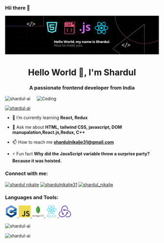 ### Hii there 👋
![logoo](https://github.com/shardul-ai/shardul-ai/blob/main/Blue%20Modern%20Gradient%20Technology%20LinkedIn%20Banner.png)



<h1 align="center">Hello World 👋, I'm Shardul</h1>
<h3 align="center">A passionate frontend developer from India</h3>
<img align="right" alt="Coding" width="400"src="https://camo.githubusercontent.com/cae12fddd9d6982901d82580bdf321d81fb299141098ca1c2d4891870827bf17/68747470733a2f2f6d69726f2e6d656469756d2e636f6d2f6d61782f313336302f302a37513379765349765f7430696f4a2d5a2e676966">

<p align="left"> <img src="https://komarev.com/ghpvc/?username=shardul-ai&label=Profile%20views&color=0e75b6&style=flat" alt="shardul-ai" /> </p>

<p align="left"> <a href="https://github.com/ryo-ma/github-profile-trophy"><img src="https://github-profile-trophy.vercel.app/?username=shardul-ai" alt="shardul-ai" /></a> </p>

- 🌱 I’m currently learning **React, Redux**

- 💬 Ask me about **HTML, tailwind CSS, javascript, DOM manupalation,React.js,Redux, C++**

- 📫 How to reach me **shardulnikalje31@gmail.com**

- ⚡ Fun fact **Why did the JavaScript variable throw a surprise party? Because it was hoisted.**

<h3 align="left">Connect with me:</h3>
<p align="left">
<a href="https://linkedin.com/in/shardul nikalje" target="blank"><img align="center" src="https://raw.githubusercontent.com/rahuldkjain/github-profile-readme-generator/master/src/images/icons/Social/linked-in-alt.svg" alt="shardul nikalje" height="30" width="40" /></a>
<a href="https://www.hackerrank.com/shardulnikalje31" target="blank"><img align="center" src="https://raw.githubusercontent.com/rahuldkjain/github-profile-readme-generator/master/src/images/icons/Social/hackerrank.svg" alt="shardulnikalje31" height="30" width="40" /></a>
<a href="https://www.leetcode.com/shardul_nikalje" target="blank"><img align="center" src="https://raw.githubusercontent.com/rahuldkjain/github-profile-readme-generator/master/src/images/icons/Social/leet-code.svg" alt="shardul_nikalje" height="30" width="40" /></a>
</p>

<h3 align="left">Languages and Tools:</h3>
<p align="left"> <a href="https://www.w3schools.com/cpp/" target="_blank" rel="noreferrer"> <img src="https://raw.githubusercontent.com/devicons/devicon/master/icons/cplusplus/cplusplus-original.svg" alt="cplusplus" width="40" height="40"/> </a> <a href="https://developer.mozilla.org/en-US/docs/Web/JavaScript" target="_blank" rel="noreferrer"> <img src="https://raw.githubusercontent.com/devicons/devicon/master/icons/javascript/javascript-original.svg" alt="javascript" width="40" height="40"/> </a> <a href="https://www.mongodb.com/" target="_blank" rel="noreferrer"> <img src="https://raw.githubusercontent.com/devicons/devicon/master/icons/mongodb/mongodb-original-wordmark.svg" alt="mongodb" width="40" height="40"/> </a> <a href="https://reactjs.org/" target="_blank" rel="noreferrer"> <img src="https://raw.githubusercontent.com/devicons/devicon/master/icons/react/react-original-wordmark.svg" alt="react" width="40" height="40"/> </a> <a href="https://redux.js.org" target="_blank" rel="noreferrer"> <img src="https://raw.githubusercontent.com/devicons/devicon/master/icons/redux/redux-original.svg" alt="redux" width="40" height="40"/> </a> </p>

<p><img align="center" src="https://github-readme-stats.vercel.app/api/top-langs?username=shardul-ai&show_icons=true&locale=en&layout=compact" alt="shardul-ai" /></p>

<p><img align="center" src="https://github-readme-streak-stats.herokuapp.com/?user=shardul-ai&" alt="shardul-ai" /></p>
